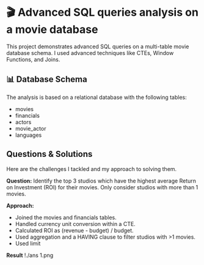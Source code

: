 # 🎬 Advanced SQL queries analysis on a movie database

This project demonstrates advanced SQL queries on a multi-table movie database schema. I used advanced techniques like CTEs, Window Functions, and Joins.

## 📊 Database Schema
The analysis is based on a relational database with the following tables:
- movies
- financials
- actors
- movie_actor
- languages

## Questions & Solutions
Here are the challenges I tackled and my approach to solving them.

**Question:** Identify the top 3 studios which have the highest average Return on Investment (ROI) 
	for their movies. Only consider studios with more than 1 movies.
 
**Approach:**
- Joined the movies and financials tables.
- Handled currency unit conversion within a CTE.
- Calculated ROI as (revenue - budget) / budget.
- Used aggregation and a HAVING clause to filter studios with >1 movies.
- Used limit

**Result**
!./ans 1.png












